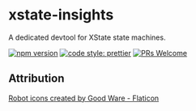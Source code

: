 # xstate-insights

A dedicated devtool for XState state machines.

[![npm version](https://img.shields.io/npm/v/xstate-insights)](https://npmjs.com/package/xstate-insights)
[![code style: prettier](https://img.shields.io/badge/code_style-prettier-ff69b4.svg)](https://github.com/prettier/prettier)
[![PRs Welcome](https://img.shields.io/badge/PRs-welcome-brightgreen.svg?style=flat-square)](http://makeapullrequest.com)

## Attribution

[Robot icons created by Good Ware - Flaticon](https://www.flaticon.com/free-icons/robot)
